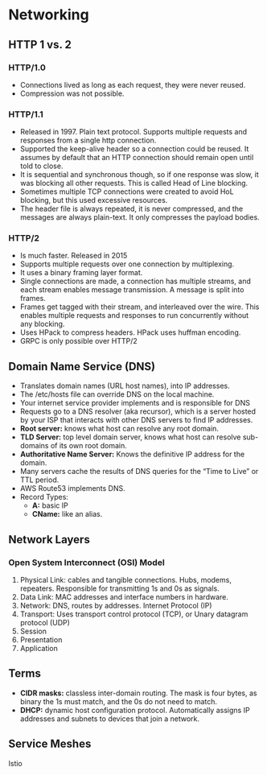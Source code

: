 
# Networking

## HTTP 1 vs. 2

### HTTP/1.0

- Connections lived as long as each request, they were never reused.
- Compression was not possible.

### HTTP/1.1

- Released in 1997.  Plain text protocol.  Supports multiple requests and responses from a single http connection.
- Supported the keep-alive header so a connection could be reused.
  It assumes by default that an HTTP connection should remain open until told to close.
- It is sequential and synchronous though, so if one response was slow, it was blocking all other requests.
  This is called Head of Line blocking.
- Sometimes multiple TCP connections were created to avoid HoL blocking, but this used excessive resources.
- The header file is always repeated, it is never compressed, and the messages are always plain-text.
  It only compresses the payload bodies.

### HTTP/2

- Is much faster.  Released in 2015
- Supports multiple requests over one connection by multiplexing.
- It uses a binary framing layer format.
- Single connections are made, a connection has multiple streams, and each stream enables message transmission.
  A message is split into frames.
- Frames get tagged with their stream, and interleaved over the wire.  This enables multiple requests and responses to 
  run concurrently without any blocking.
- Uses HPack to compress headers.  HPack uses huffman encoding.
- GRPC is only possible over HTTP/2

## Domain Name Service (DNS)

- Translates domain names (URL host names), into IP addresses.
- The /etc/hosts file can override DNS on the local machine.
- Your internet service provider implements and is responsible for DNS
- Requests go to a DNS resolver (aka recursor), which is a server hosted by your ISP 
  that interacts with other DNS servers to find IP addresses.
- **Root server:** knows what host can resolve any root domain.
- **TLD Server:** top level domain server, knows what host can resolve sub-domains of its own root domain.
- **Authoritative Name Server:** Knows the definitive IP address for the domain.
- Many servers cache the results of DNS queries for the “Time to Live” or TTL period.
- AWS Route53 implements DNS.
- Record Types:
  - **A:** basic IP
  - **CName:** like an alias.

## Network Layers

### Open System Interconnect (OSI) Model

1. Physical Link: cables and tangible connections.  Hubs, modems, repeaters.  Responsible for transmitting 1s and 0s as signals.
2. Data Link: MAC addresses and interface numbers in hardware.
3. Network: DNS, routes by addresses.  Internet Protocol (IP)
4. Transport: Uses transport control protocol (TCP), or Unary datagram protocol (UDP)
5. Session
6. Presentation
7. Application

## Terms

- **CIDR masks:** classless inter-domain routing.  The mask is four bytes, as binary the 1s must match, and the 0s do not need to match.
- **DHCP:** dynamic host configuration protocol.  Automatically assigns IP addresses and subnets to devices that join a network.

## Service Meshes

Istio
